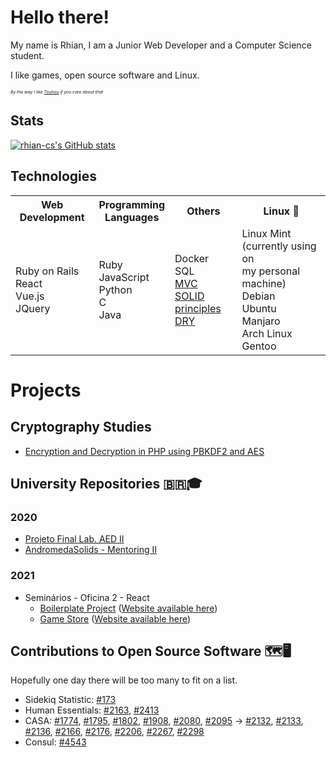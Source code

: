 <!--
So you've come to the bleak land of the README source code...
I am sorry, I've succumbed to the treacherous power of HTML in markdown... There is no way back now...
-->

# Hello there!

My name is Rhian, I am a Junior Web Developer and a Computer Science student.

I like games, open source software and Linux.

<sub><sup><sub><sup>_By the way I like [Touhou](https://media1.tenor.com/images/50ead60764442fd6304067bac5377027/tenor.gif) if you care about that_</sup></sub></sup></sub>

## Stats
[![rhian-cs's GitHub stats](https://github-readme-stats.vercel.app/api?username=rhian-cs&show_icons=true&theme=radical)](https://github.com/anuraghazra/github-readme-stats)

## Technologies

<table>
<th>Web Development</th>
<th>Programming<br>Languages</th>
<th>Others</th>
<th>Linux 💛</th>
<tr>
  <td>
      Ruby on Rails<br>
      React<br>
      Vue.js<br>
      JQuery<br>
  </td>
  <td>
      Ruby<br>
      JavaScript<br>
      Python<br>
      C<br>
      Java<br>
  </td>
  <td>
    Docker<br>
    SQL<br>
    <a href="https://en.wikipedia.org/wiki/Model%E2%80%93view%E2%80%93controller">MVC</a><br>
    <a href="https://en.wikipedia.org/wiki/SOLID">SOLID principles</a><br>
    <a href="https://en.wikipedia.org/wiki/Don't_repeat_yourself">DRY</a><br>
  </td>
  <td>
    Linux Mint (currently using on<br>
    my personal machine)<br>
    Debian<br>
    Ubuntu<br>
    Manjaro<br>
    Arch Linux<br>
    Gentoo<br>
  </td>
</tr>
<table>

# Projects
  
## Cryptography Studies
  * [Encryption and Decryption in PHP using PBKDF2 and AES](https://github.com/rhian-cs/crypto-challenge-php-pbkdf2)

## University Repositories 🇧🇷🎓
### 2020
  * [Projeto Final Lab. AED II](https://github.com/rhian-cs/Projeto_final_LAEDII)
  * [AndromedaSolids - Mentoring II](https://github.com/rhian-cs/AndromedaSolids)

### 2021
  * Seminários - Oficina 2 - React
    * [Boilerplate Project](https://github.com/rhian-cs/seminarios-2021-oficina-2-boilerplate) ([Website available here](https://rhian-cs.github.io/seminarios-2021-oficina-2-boilerplate/public/index.html))
    * [Game Store](https://github.com/rhian-cs/seminarios-2021-oficina-2-game-store) ([Website available here](https://rhian-cs.github.io/seminarios-2021-oficina-2-game-store/))

## Contributions to Open Source Software 🗺️🖥️
Hopefully one day there will be too many to fit on a list.
  * Sidekiq Statistic: [#173](https://github.com/davydovanton/sidekiq-statistic/pull/173)
  * Human Essentials:
  [#2163](https://github.com/rubyforgood/human-essentials/pull/2163),
  [#2413](https://github.com/rubyforgood/human-essentials/pull/2413)
  * CASA:
  [#1774](https://github.com/rubyforgood/casa/pull/1774),
  [#1795](https://github.com/rubyforgood/casa/pull/1795),
  [#1802](https://github.com/rubyforgood/casa/pull/1802),
  [#1908](https://github.com/rubyforgood/casa/pull/1908),
  [#2080](https://github.com/rubyforgood/casa/pull/2080),
  [#2095](https://github.com/rubyforgood/casa/pull/2095)
  →
  [#2132](https://github.com/rubyforgood/casa/pull/2132),
  [#2133](https://github.com/rubyforgood/casa/pull/2133),
  [#2136](https://github.com/rubyforgood/casa/pull/2136),
  [#2166](https://github.com/rubyforgood/casa/pull/2166),
  [#2176](https://github.com/rubyforgood/casa/pull/2176),
  [#2206](https://github.com/rubyforgood/casa/pull/2206),
  [#2267](https://github.com/rubyforgood/casa/pull/2267),
  [#2298](https://github.com/rubyforgood/casa/pull/2298)
  * Consul: [#4543](https://github.com/consul/consul/pull/4543)
